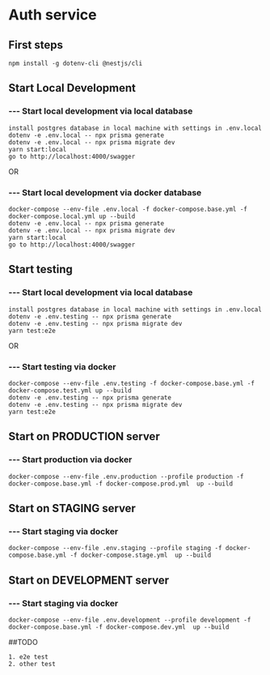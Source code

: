 # Auth service
## First steps
    npm install -g dotenv-cli @nestjs/cli

## Start Local Development
### --- Start local development via local database

    install postgres database in local machine with settings in .env.local
    dotenv -e .env.local -- npx prisma generate
    dotenv -e .env.local -- npx prisma migrate dev
    yarn start:local
    go to http://localhost:4000/swagger
OR
### --- Start local development via docker database
    docker-compose --env-file .env.local -f docker-compose.base.yml -f docker-compose.local.yml up --build
    dotenv -e .env.local -- npx prisma generate
    dotenv -e .env.local -- npx prisma migrate dev
    yarn start:local
    go to http://localhost:4000/swagger

## Start testing
### --- Start local development via local database
    install postgres database in local machine with settings in .env.local
    dotenv -e .env.testing -- npx prisma generate
    dotenv -e .env.testing -- npx prisma migrate dev
    yarn test:e2e

OR
### --- Start testing via docker
    docker-compose --env-file .env.testing -f docker-compose.base.yml -f docker-compose.test.yml up --build
    dotenv -e .env.testing -- npx prisma generate
    dotenv -e .env.testing -- npx prisma migrate dev
    yarn test:e2e

## Start on PRODUCTION server
### --- Start production via docker
    docker-compose --env-file .env.production --profile production -f docker-compose.base.yml -f docker-compose.prod.yml  up --build

## Start on STAGING server
### --- Start staging via docker
    docker-compose --env-file .env.staging --profile staging -f docker-compose.base.yml -f docker-compose.stage.yml  up --build

## Start on DEVELOPMENT server
### --- Start staging via docker
    docker-compose --env-file .env.development --profile development -f docker-compose.base.yml -f docker-compose.dev.yml  up --build

##TODO

    1. e2e test
    2. other test

